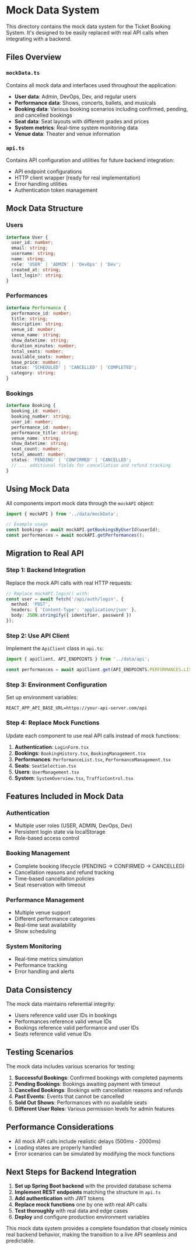 # Mock Data System

This directory contains the mock data system for the Ticket Booking System. It's designed to be easily replaced with real API calls when integrating with a backend.

## Files Overview

### `mockData.ts`
Contains all mock data and interfaces used throughout the application:
- **User data**: Admin, DevOps, Dev, and regular users
- **Performance data**: Shows, concerts, ballets, and musicals
- **Booking data**: Various booking scenarios including confirmed, pending, and cancelled bookings
- **Seat data**: Seat layouts with different grades and prices
- **System metrics**: Real-time system monitoring data
- **Venue data**: Theater and venue information

### `api.ts`
Contains API configuration and utilities for future backend integration:
- API endpoint configurations
- HTTP client wrapper (ready for real implementation)
- Error handling utilities
- Authentication token management

## Mock Data Structure

### Users
```typescript
interface User {
  user_id: number;
  email: string;
  username: string;
  name: string;
  role: 'USER' | 'ADMIN' | 'DevOps' | 'Dev';
  created_at: string;
  last_login?: string;
}
```

### Performances
```typescript
interface Performance {
  performance_id: number;
  title: string;
  description: string;
  venue_id: number;
  venue_name: string;
  show_datetime: string;
  duration_minutes: number;
  total_seats: number;
  available_seats: number;
  base_price: number;
  status: 'SCHEDULED' | 'CANCELLED' | 'COMPLETED';
  category: string;
}
```

### Bookings
```typescript
interface Booking {
  booking_id: number;
  booking_number: string;
  user_id: number;
  performance_id: number;
  performance_title: string;
  venue_name: string;
  show_datetime: string;
  seat_count: number;
  total_amount: number;
  status: 'PENDING' | 'CONFIRMED' | 'CANCELLED';
  // ... additional fields for cancellation and refund tracking
}
```

## Using Mock Data

All components import mock data through the `mockAPI` object:

```typescript
import { mockAPI } from '../data/mockData';

// Example usage
const bookings = await mockAPI.getBookingsByUserId(userId);
const performances = await mockAPI.getPerformances();
```

## Migration to Real API

### Step 1: Backend Integration
Replace the mock API calls with real HTTP requests:

```typescript
// Replace mockAPI.login() with:
const user = await fetch('/api/auth/login', {
  method: 'POST',
  headers: { 'Content-Type': 'application/json' },
  body: JSON.stringify({ identifier, password })
});
```

### Step 2: Use API Client
Implement the `ApiClient` class in `api.ts`:

```typescript
import { apiClient, API_ENDPOINTS } from '../data/api';

const performances = await apiClient.get(API_ENDPOINTS.PERFORMANCES.LIST);
```

### Step 3: Environment Configuration
Set up environment variables:

```env
REACT_APP_API_BASE_URL=https://your-api-server.com/api
```

### Step 4: Replace Mock Functions
Update each component to use real API calls instead of mock functions:

1. **Authentication**: `LoginForm.tsx`
2. **Bookings**: `BookingHistory.tsx`, `BookingManagement.tsx`
3. **Performances**: `PerformanceList.tsx`, `PerformanceManagement.tsx`
4. **Seats**: `SeatSelection.tsx`
5. **Users**: `UserManagement.tsx`
6. **System**: `SystemOverview.tsx`, `TrafficControl.tsx`

## Features Included in Mock Data

### Authentication
- Multiple user roles (USER, ADMIN, DevOps, Dev)
- Persistent login state via localStorage
- Role-based access control

### Booking Management
- Complete booking lifecycle (PENDING → CONFIRMED → CANCELLED)
- Cancellation reasons and refund tracking
- Time-based cancellation policies
- Seat reservation with timeout

### Performance Management
- Multiple venue support
- Different performance categories
- Real-time seat availability
- Show scheduling

### System Monitoring
- Real-time metrics simulation
- Performance tracking
- Error handling and alerts

## Data Consistency

The mock data maintains referential integrity:
- Users reference valid user IDs in bookings
- Performances reference valid venue IDs
- Bookings reference valid performance and user IDs
- Seats reference valid venue IDs

## Testing Scenarios

The mock data includes various scenarios for testing:

1. **Successful Bookings**: Confirmed bookings with completed payments
2. **Pending Bookings**: Bookings awaiting payment with timeout
3. **Cancelled Bookings**: Bookings with cancellation reasons and refunds
4. **Past Events**: Events that cannot be cancelled
5. **Sold Out Shows**: Performances with no available seats
6. **Different User Roles**: Various permission levels for admin features

## Performance Considerations

- All mock API calls include realistic delays (500ms - 2000ms)
- Loading states are properly handled
- Error scenarios can be simulated by modifying the mock functions

## Next Steps for Backend Integration

1. **Set up Spring Boot backend** with the provided database schema
2. **Implement REST endpoints** matching the structure in `api.ts`
3. **Add authentication** with JWT tokens
4. **Replace mock functions** one by one with real API calls
5. **Test thoroughly** with real data and edge cases
6. **Deploy** and configure production environment variables

This mock data system provides a complete foundation that closely mimics real backend behavior, making the transition to a live API seamless and predictable.